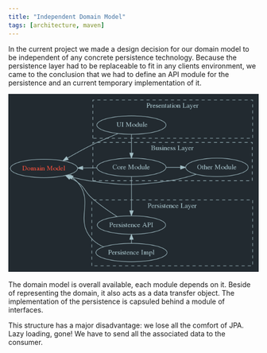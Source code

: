 ```yaml
---
title: "Independent Domain Model"
tags: [architecture, maven]
---
```


In the current project we made a design decision for our domain model to be independent of any concrete persistence technology. Because the persistence layer had to be replaceable to fit in any clients environment, we came to the conclusion that we had to define an API module for the persistence and an current temporary implementation of it.

![independent domain model](/images/blog/independent-domain-model.png)

The domain model is overall available, each module depends on it. Beside of representing the domain, it also acts as a data transfer object. The implementation of the persistence is capsuled behind a module of interfaces.

This structure has a major disadvantage: we lose all the comfort of JPA. Lazy loading, gone! We have to send all the associated data to the consumer.
